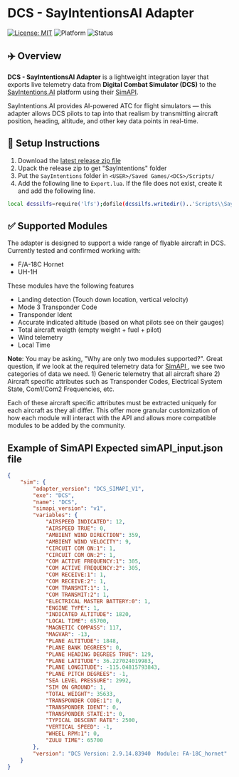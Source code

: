 # DCS - SayIntentionsAI Adapter

[![License: MIT](https://img.shields.io/badge/License-MIT-yellow.svg)](https://github.com/papiplanes/sayintentions-dcs-adapter/blob/main/LICENSE)
![Platform](https://img.shields.io/badge/platform-DCS-blue)
![Status](https://img.shields.io/badge/status-active-brightgreen)

## ✈️ Overview

**DCS - SayIntentionsAI Adapter** is a lightweight integration layer that exports live telemetry data from **Digital Combat Simulator (DCS)** to the [SayIntentions.AI](https://www.sayintentions.ai/) platform using their [SimAPI](https://sayintentionsai.freshdesk.com/support/solutions/articles/154000221017-simapi-developer-howto-integrating-sayintentions-ai-with-any-flight-simulator).

SayIntentions.AI provides AI-powered ATC for flight simulators — this adapter allows DCS pilots to tap into that realism by transmitting aircraft position, heading, altitude, and other key data points in real-time.

## 🔧 Setup Instructions

1. Download the [latest release zip file](https://github.com/papiplanes/sayintentions-dcs-adapter/releases/download/V1.0.0/SayIntentions.zip)
2. Upack the release zip to get "SayIntentions" folder
3. Put the `SayIntentions` folder in `<USER>/Saved Games/<DCS>/Scripts/`
4. Add the following line to `Export.lua`. If the file does not exist, create it and add the following line. 

```bash
local dcssilfs=require('lfs');dofile(dcssilfs.writedir()..'Scripts\\SayIntentions\\connector.lua')
```

## ✅ Supported Modules

The adapter is designed to support a wide range of flyable aircraft in DCS. Currently tested and confirmed working with:

- F/A-18C Hornet
- UH-1H

These modules have the following features
- Landing detection (Touch down location, vertical velocity)
- Mode 3 Transponder Code
- Transponder Ident
- Accurate indicated altitude (based on what pilots see on their gauges)
- Total aircraft weigth (empty weight + fuel + pilot)
- Wind telemetry
- Local Time

**Note**: You may be asking, "Why are only two modules supported?". Great question, if we look at the required telemetry data for [SimAPI ](https://portal.sayintentions.ai/simapi/v1/input_variables.txt), we see two categories of data we need. 1) Generic telemetry that all aircraft share 2) Aircraft specific attributes such as Transponder Codes, Electrical System State, Com1/Com2 Frequencies, etc. 

Each of these aircraft specific attributes must be extracted uniquely for each aircraft as they all differ. This offer more granular customization of how each module will interact with the API and allows more compatible modules to be added by the community. 

## Example of SimAPI Expected simAPI_input.json file

```json
{
    "sim": {
        "adapter_version": "DCS_SIMAPI_V1",
        "exe": "DCS",
        "name": "DCS",
        "simapi_version": "v1",
        "variables": {
            "AIRSPEED INDICATED": 12,
            "AIRSPEED TRUE": 0,
            "AMBIENT WIND DIRECTION": 359,
            "AMBIENT WIND VELOCITY": 9,
            "CIRCUIT COM ON:1": 1,
            "CIRCUIT COM ON:2": 1,
            "COM ACTIVE FREQUENCY:1": 305,
            "COM ACTIVE FREQUENCY:2": 305,
            "COM RECEIVE:1": 1,
            "COM RECEIVE:2": 1,
            "COM TRANSMIT:1": 1,
            "COM TRANSMIT:2": 1,
            "ELECTRICAL MASTER BATTERY:0": 1,
            "ENGINE TYPE": 1,
            "INDICATED ALTITUDE": 1820,
            "LOCAL TIME": 65700,
            "MAGNETIC COMPASS": 117,
            "MAGVAR": -13,
            "PLANE ALTITUDE": 1848,
            "PLANE BANK DEGREES": 0,
            "PLANE HEADING DEGREES TRUE": 129,
            "PLANE LATITUDE": 36.227024019983,
            "PLANE LONGITUDE": -115.04815793843,
            "PLANE PITCH DEGREES": -1,
            "SEA LEVEL PRESSURE": 2992,
            "SIM ON GROUND": 1,
            "TOTAL WEIGHT": 35633,
            "TRANSPONDER CODE:1": 0,
            "TRANSPONDER IDENT": 0,
            "TRANSPONDER STATE:1": 0,
            "TYPICAL DESCENT RATE": 2500,
            "VERTICAL SPEED": -1,
            "WHEEL RPM:1": 0,
            "ZULU TIME": 65700
        },
        "version": "DCS Version: 2.9.14.83940  Module: FA-18C_hornet"
    }
}
```
